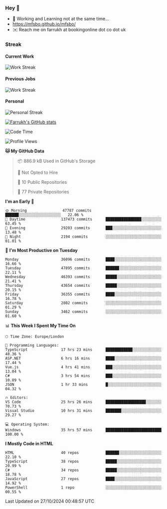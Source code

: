 ### Hey 👋

- 🏃 Working and Learning not at the same time...
- https://mfsbo.github.io/mfsbo/
- ✉️ Reach me on farrukh at bookingonline dot co dot uk

### Streak
#### Current Work
![Work Streak](https://streak-stats.demolab.com/?user=mfsbo)
#### Previous Jobs
![Work Streak](https://streak-stats.demolab.com/?user=farrukhcw)
#### Personal
![Personal Streak](https://streak-stats.demolab.com/?user=farrukhsubhani)

[![Farrukh's GitHub stats](https://github-readme-stats.vercel.app/api?username=mfsbo&hide=stars&count_private=true)](https://github.com/mfsbo/)

<!--START_SECTION:waka-->
![Code Time](http://img.shields.io/badge/Code%20Time-855%20hrs%2018%20mins-blue)

![Profile Views](http://img.shields.io/badge/Profile%20Views-0-blue)

**🐱 My GitHub Data** 

> 📦 886.9 kB Used in GitHub's Storage 
 > 
> 🚫 Not Opted to Hire
 > 
> 📜 10 Public Repositories 
 > 
> 🔑 77 Private Repositories 
 > 
**I'm an Early 🐤** 

```text
🌞 Morning                47787 commits       ██████░░░░░░░░░░░░░░░░░░░   22.06 % 
🌆 Daytime                137473 commits      ████████████████░░░░░░░░░   63.45 % 
🌃 Evening                29203 commits       ███░░░░░░░░░░░░░░░░░░░░░░   13.48 % 
🌙 Night                  2194 commits        ░░░░░░░░░░░░░░░░░░░░░░░░░   01.01 % 
```
📅 **I'm Most Productive on Tuesday** 

```text
Monday                   36096 commits       ████░░░░░░░░░░░░░░░░░░░░░   16.66 % 
Tuesday                  47895 commits       ██████░░░░░░░░░░░░░░░░░░░   22.11 % 
Wednesday                46393 commits       █████░░░░░░░░░░░░░░░░░░░░   21.41 % 
Thursday                 43654 commits       █████░░░░░░░░░░░░░░░░░░░░   20.15 % 
Friday                   36355 commits       ████░░░░░░░░░░░░░░░░░░░░░   16.78 % 
Saturday                 2802 commits        ░░░░░░░░░░░░░░░░░░░░░░░░░   01.29 % 
Sunday                   3462 commits        ░░░░░░░░░░░░░░░░░░░░░░░░░   01.60 % 
```


📊 **This Week I Spent My Time On** 

```text
🕑︎ Time Zone: Europe/London

💬 Programming Languages: 
TypeScript               17 hrs 23 mins      ████████████░░░░░░░░░░░░░   48.36 % 
ASP.NET                  6 hrs 16 mins       ████░░░░░░░░░░░░░░░░░░░░░   17.44 % 
Vue.js                   4 hrs 41 mins       ███░░░░░░░░░░░░░░░░░░░░░░   13.04 % 
C#                       3 hrs 54 mins       ███░░░░░░░░░░░░░░░░░░░░░░   10.89 % 
JSON                     1 hr 33 mins        █░░░░░░░░░░░░░░░░░░░░░░░░   04.32 % 

🔥 Editors: 
VS Code                  25 hrs 26 mins      ██████████████████░░░░░░░   70.73 % 
Visual Studio            10 hrs 31 mins      ███████░░░░░░░░░░░░░░░░░░   29.27 % 

💻 Operating System: 
Windows                  35 hrs 57 mins      █████████████████████████   100.00 % 
```

**I Mostly Code in HTML** 

```text
HTML                     40 repos            ██████░░░░░░░░░░░░░░░░░░░   22.10 % 
TypeScript               38 repos            █████░░░░░░░░░░░░░░░░░░░░   20.99 % 
C#                       34 repos            █████░░░░░░░░░░░░░░░░░░░░   18.78 % 
JavaScript               27 repos            ████░░░░░░░░░░░░░░░░░░░░░   14.92 % 
PowerShell               1 repo              ░░░░░░░░░░░░░░░░░░░░░░░░░   00.55 % 
```




 Last Updated on 27/10/2024 00:48:57 UTC
<!--END_SECTION:waka-->
<!--
**mfsbo/mfsbo** is a ✨ _special_ ✨ repository because its `README.md` (this file) appears on your GitHub profile.

Here are some ideas to get you started:

- 🔭 I’m currently working on ...
- 🌱 I’m currently learning ...
- 👯 I’m looking to collaborate on ...
- 🤔 I’m looking for help with ...
- 💬 Ask me about ...
- 📫 How to reach me: ...
- 😄 Pronouns: ...
- ⚡ Fun fact: ...
-->
